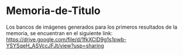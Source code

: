 # Memoria-de-Titulo
Los bancos de imágenes generados para los primeros resultados de la memoria, se encuentran en el siguiente link:
https://drive.google.com/file/d/1fkXClD9g1s1pwb-YSYSqeH_ASVccJFJt/view?usp=sharing
